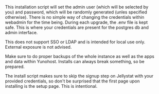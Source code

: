 This installation script will set the admin user (which will be selected by you) and password, which will be randomly generated (unles specified otherwise). There is no simple way of changing the credentials within webadmin for the time being. During each upgrade, the .env file is kept safe. This is where your credentials are present for the postgres db and admin interface. 

This does not support SSO or LDAP and is intended for local use only. External exposure is not advised.

Make sure to do proper backups of the whole instance as well as the apps and data within Yunohost. Installs can always break something, so be prepared.

The install script makes sure to skip the signup step on Jellystat with your provided credentials, so don't be surprised that the first page upon installing is the setup page. This is intentional.
